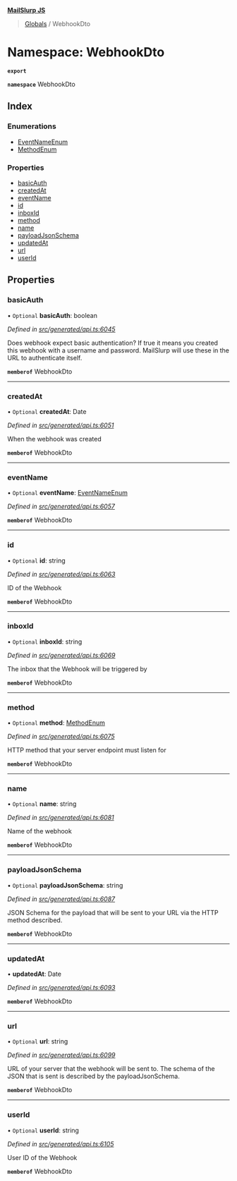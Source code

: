 **[MailSlurp JS](../README.md)**

> [Globals](../README.md) / WebhookDto

# Namespace: WebhookDto

**`export`** 

**`namespace`** WebhookDto

## Index

### Enumerations

* [EventNameEnum](../enums/webhookdto.eventnameenum.md)
* [MethodEnum](../enums/webhookdto.methodenum.md)

### Properties

* [basicAuth](webhookdto.md#basicauth)
* [createdAt](webhookdto.md#createdat)
* [eventName](webhookdto.md#eventname)
* [id](webhookdto.md#id)
* [inboxId](webhookdto.md#inboxid)
* [method](webhookdto.md#method)
* [name](webhookdto.md#name)
* [payloadJsonSchema](webhookdto.md#payloadjsonschema)
* [updatedAt](webhookdto.md#updatedat)
* [url](webhookdto.md#url)
* [userId](webhookdto.md#userid)

## Properties

### basicAuth

• `Optional` **basicAuth**: boolean

*Defined in [src/generated/api.ts:6045](https://github.com/mailslurp/mailslurp-client/blob/98c6efc/src/generated/api.ts#L6045)*

Does webhook expect basic authentication? If true it means you created this webhook with a username and password. MailSlurp will use these in the URL to authenticate itself.

**`memberof`** WebhookDto

___

### createdAt

• `Optional` **createdAt**: Date

*Defined in [src/generated/api.ts:6051](https://github.com/mailslurp/mailslurp-client/blob/98c6efc/src/generated/api.ts#L6051)*

When the webhook was created

**`memberof`** WebhookDto

___

### eventName

• `Optional` **eventName**: [EventNameEnum](../enums/webhookdto.eventnameenum.md)

*Defined in [src/generated/api.ts:6057](https://github.com/mailslurp/mailslurp-client/blob/98c6efc/src/generated/api.ts#L6057)*

**`memberof`** WebhookDto

___

### id

• `Optional` **id**: string

*Defined in [src/generated/api.ts:6063](https://github.com/mailslurp/mailslurp-client/blob/98c6efc/src/generated/api.ts#L6063)*

ID of the Webhook

**`memberof`** WebhookDto

___

### inboxId

• `Optional` **inboxId**: string

*Defined in [src/generated/api.ts:6069](https://github.com/mailslurp/mailslurp-client/blob/98c6efc/src/generated/api.ts#L6069)*

The inbox that the Webhook will be triggered by

**`memberof`** WebhookDto

___

### method

• `Optional` **method**: [MethodEnum](../enums/webhookdto.methodenum.md)

*Defined in [src/generated/api.ts:6075](https://github.com/mailslurp/mailslurp-client/blob/98c6efc/src/generated/api.ts#L6075)*

HTTP method that your server endpoint must listen for

**`memberof`** WebhookDto

___

### name

• `Optional` **name**: string

*Defined in [src/generated/api.ts:6081](https://github.com/mailslurp/mailslurp-client/blob/98c6efc/src/generated/api.ts#L6081)*

Name of the webhook

**`memberof`** WebhookDto

___

### payloadJsonSchema

• `Optional` **payloadJsonSchema**: string

*Defined in [src/generated/api.ts:6087](https://github.com/mailslurp/mailslurp-client/blob/98c6efc/src/generated/api.ts#L6087)*

JSON Schema for the payload that will be sent to your URL via the HTTP method described.

**`memberof`** WebhookDto

___

### updatedAt

•  **updatedAt**: Date

*Defined in [src/generated/api.ts:6093](https://github.com/mailslurp/mailslurp-client/blob/98c6efc/src/generated/api.ts#L6093)*

**`memberof`** WebhookDto

___

### url

• `Optional` **url**: string

*Defined in [src/generated/api.ts:6099](https://github.com/mailslurp/mailslurp-client/blob/98c6efc/src/generated/api.ts#L6099)*

URL of your server that the webhook will be sent to. The schema of the JSON that is sent is described by the payloadJsonSchema.

**`memberof`** WebhookDto

___

### userId

• `Optional` **userId**: string

*Defined in [src/generated/api.ts:6105](https://github.com/mailslurp/mailslurp-client/blob/98c6efc/src/generated/api.ts#L6105)*

User ID of the Webhook

**`memberof`** WebhookDto

